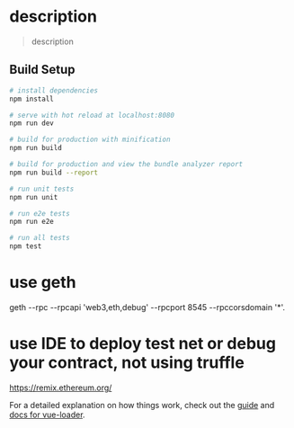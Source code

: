 # description

> description

## Build Setup

``` bash
# install dependencies
npm install

# serve with hot reload at localhost:8080
npm run dev

# build for production with minification
npm run build

# build for production and view the bundle analyzer report
npm run build --report

# run unit tests
npm run unit

# run e2e tests
npm run e2e

# run all tests
npm test
```

# use geth
geth --rpc --rpcapi 'web3,eth,debug' --rpcport 8545 --rpccorsdomain '*'.

# use IDE to deploy test net or debug your contract, not using truffle
https://remix.ethereum.org/

For a detailed explanation on how things work, check out the [guide](http://vuejs-templates.github.io/webpack/) and [docs for vue-loader](http://vuejs.github.io/vue-loader).
